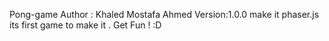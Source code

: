 Pong-game 
Author : Khaled Mostafa Ahmed
Version:1.0.0
make it phaser.js its first game to make it . Get Fun ! :D 
